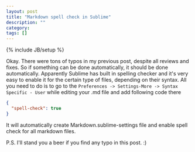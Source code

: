 ```yaml
---
layout: post
title: "Markdown spell check in Sublime"
description: ""
category: 
tags: []
---
```

{% include JB/setup %}

Okay. There were tons of typos in my previous post, despite all reviews and fixes. So if something can be done automatically, it should be done automatically.
Apparently Sublime has built in spelling checker and it's very easy to enable it for the certain type of files, depending on their syntax. All you need to do is to 
go to the `Preferences -> Settings-More -> Syntax Specific - User` while editing your .md file and add following code there

```json
{
  "spell-check": true
}
```

It will automatically create Markdown.sublime-settings file and enable spell check for all markdown files.

P.S. I'll stand you a beer if you find any typo in this post. :)